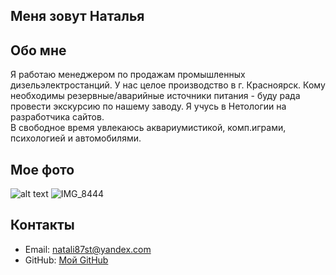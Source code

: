 ## Меня зовут Наталья
## Обо мне
 Я работаю менеджером по продажам промышленных дизельэлектростанций. У нас целое производство в г. Красноярск. Кому необходимы резервные/аварийные источники питания - буду рада провести экскурсию по нашему заводу. 
Я учусь в Нетологии на разработчика сайтов.  
В свободное время увлекаюсь аквариумистикой, комп.играми, психологией и автомобилями. 
## Мое фото
![alt text](IMG_8444.JPG)
![IMG_8444](https://github.com/user-attachments/assets/f5e26607-6afa-41f5-94d8-a728607e3ae8)

## Контакты
- Email: natali87st@yandex.com
- GitHub: [Мой GitHub](https://github.com/NataliSt-pixel)
  
